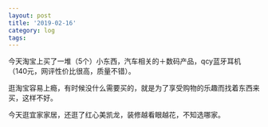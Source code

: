 ```yaml
---
layout: post
title: '2019-02-16'
category: log
tags: 
---
```


今天淘宝上买了一堆（5个）小东西，汽车相关的＋数码产品，qcy蓝牙耳机（140元，网评性价比很高，质量不错）。

逛淘宝容易上瘾，有时候没什么需要买的，就是为了享受购物的乐趣而找着东西来买，这样不好。

今天逛宜家家居，还逛了红心美凯龙，装修越看眼越花，不知选哪家。